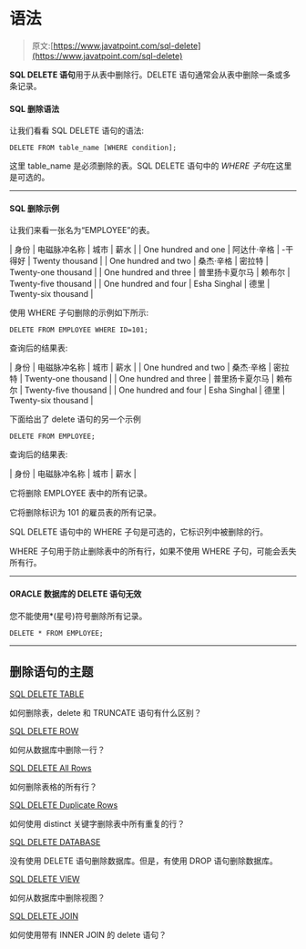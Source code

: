 # 语法

> 原文:[https://www.javatpoint.com/sql-delete](https://www.javatpoint.com/sql-delete)

**SQL DELETE 语句**用于从表中删除行。DELETE 语句通常会从表中删除一条或多条记录。

#### SQL 删除语法

让我们看看 SQL DELETE 语句的语法:

```
DELETE FROM table_name [WHERE condition];

```

这里 table_name 是必须删除的表。SQL DELETE 语句中的 *WHERE 子句*在这里是可选的。

* * *

#### SQL 删除示例

让我们来看一张名为“EMPLOYEE”的表。

| 身份 | 电磁脉冲名称 | 城市 | 薪水 |
| One hundred and one | 阿达什·辛格 | -干得好 | Twenty thousand |
| One hundred and two | 桑杰·辛格 | 密拉特 | Twenty-one thousand |
| One hundred and three | 普里扬卡夏尔马 | 赖布尔 | Twenty-five thousand |
| One hundred and four | Esha Singhal | 德里 | Twenty-six thousand |

使用 WHERE 子句删除的示例如下所示:

```
DELETE FROM EMPLOYEE WHERE ID=101;

```

查询后的结果表:

| 身份 | 电磁脉冲名称 | 城市 | 薪水 |
| One hundred and two | 桑杰·辛格 | 密拉特 | Twenty-one thousand |
| One hundred and three | 普里扬卡夏尔马 | 赖布尔 | Twenty-five thousand |
| One hundred and four | Esha Singhal | 德里 | Twenty-six thousand |

下面给出了 delete 语句的另一个示例

```
DELETE FROM EMPLOYEE;

```

查询后的结果表:

| 身份 | 电磁脉冲名称 | 城市 | 薪水 |

它将删除 EMPLOYEE 表中的所有记录。

它将删除标识为 101 的雇员表的所有记录。

SQL DELETE 语句中的 WHERE 子句是可选的，它标识列中被删除的行。

WHERE 子句用于防止删除表中的所有行，如果不使用 WHERE 子句，可能会丢失所有行。

* * *

#### ORACLE 数据库的 DELETE 语句无效

您不能使用*(星号)符号删除所有记录。

```
DELETE * FROM EMPLOYEE;

```

* * *

## 删除语句的主题

[SQL DELETE TABLE](sql-delete-table)

如何删除表，delete 和 TRUNCATE 语句有什么区别？

[SQL DELETE ROW](sql-delete-row)

如何从数据库中删除一行？

[SQL DELETE All Rows](sql-delete-all-rows)

如何删除表格的所有行？

[SQL DELETE Duplicate Rows](sql-delete-duplicate-rows)

如何使用 distinct 关键字删除表中所有重复的行？

[SQL DELETE DATABASE](sql-delete-database)

没有使用 DELETE 语句删除数据库。但是，有使用 DROP 语句删除数据库。

[SQL DELETE VIEW](sql-delete-view)

如何从数据库中删除视图？

[SQL DELETE JOIN](sql-delete-join)

如何使用带有 INNER JOIN 的 delete 语句？